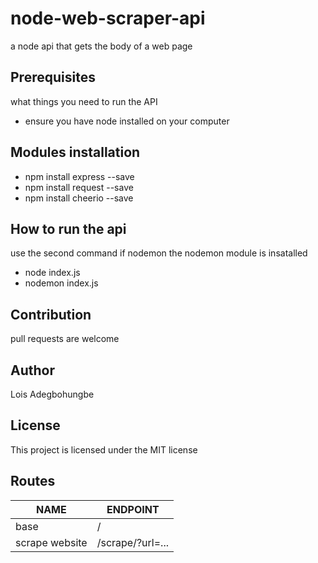 # node-web-scraper-api
a node api that gets the body of a web page

## Prerequisites
what things you need to run the API
* ensure you have node installed on your computer

## Modules installation
* npm install express --save
* npm install request --save
* npm install cheerio --save

## How to run the api
use the second command if nodemon the nodemon module is insatalled
* node index.js
* nodemon index.js

## Contribution
pull requests are welcome

## Author
Lois Adegbohungbe

## License
This project is licensed under the MIT license

## Routes
|                   NAME                         |   ENDPOINT            |
| -----------------------------------------------| ----------------------|
| base                                           |      /                |
| scrape website                                 | /scrape/?url=...      |

